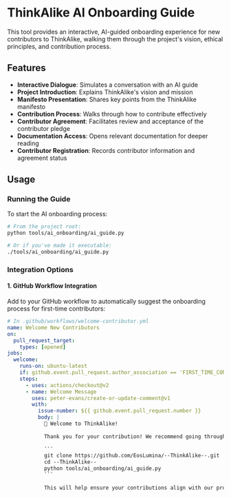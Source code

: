 # ThinkAlike AI Onboarding Guide

This tool provides an interactive, AI-guided onboarding experience for new contributors to ThinkAlike, walking them through the project's vision, ethical principles, and contribution process.

## Features

* **Interactive Dialogue**: Simulates a conversation with an AI guide
* **Project Introduction**: Explains ThinkAlike's vision and mission
* **Manifesto Presentation**: Shares key points from the ThinkAlike manifesto
* **Contribution Process**: Walks through how to contribute effectively
* **Contributor Agreement**: Facilitates review and acceptance of the contributor pledge
* **Documentation Access**: Opens relevant documentation for deeper reading
* **Contributor Registration**: Records contributor information and agreement status

## Usage

### Running the Guide

To start the AI onboarding process:

```bash
# From the project root:
python tools/ai_onboarding/ai_guide.py

# Or if you've made it executable:
./tools/ai_onboarding/ai_guide.py
```

### Integration Options

#### 1. GitHub Workflow Integration

Add to your GitHub workflow to automatically suggest the onboarding process for first-time contributors:

```yaml
# In .github/workflows/welcome-contributor.yml
name: Welcome New Contributors
on:
  pull_request_target:
    types: [opened]
jobs:
  welcome:
    runs-on: ubuntu-latest
    if: github.event.pull_request.author_association == 'FIRST_TIME_CONTRIBUTOR'
    steps:
      - uses: actions/checkout@v2
      - name: Welcome Message
        uses: peter-evans/create-or-update-comment@v1
        with:
          issue-number: ${{ github.event.pull_request.number }}
          body: |
            👋 Welcome to ThinkAlike! 
            
            Thank you for your contribution! We recommend going through our interactive AI onboarding process to better understand the project vision and contribution guidelines:
            
            ```
            git clone https://github.com/EosLumina/--ThinkAlike--.git
            cd --ThinkAlike--
            python tools/ai_onboarding/ai_guide.py
            ```
            
            This will help ensure your contributions align with our project's ethical guidelines and technical standards.
